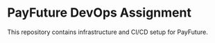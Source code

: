# PayFuture DevOps Assignment
This repository contains infrastructure and CI/CD setup for PayFuture.

